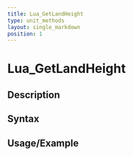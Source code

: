 ```yaml
---
title: Lua_GetLandHeight
type: unit_methods
layout: single_markdown
position: 1
---
```


# Lua_GetLandHeight

## Description

## Syntax

## Usage/Example


